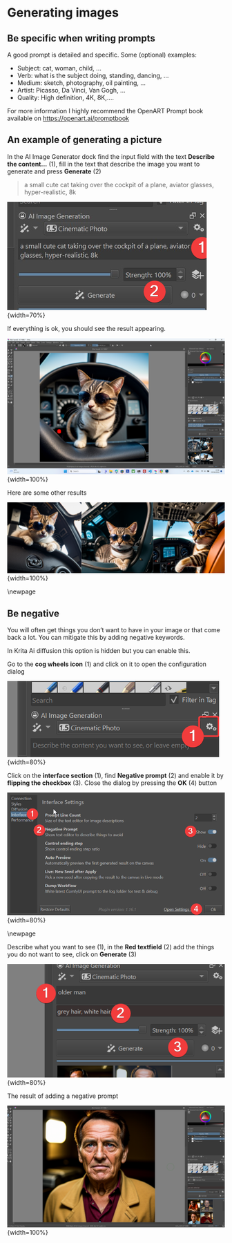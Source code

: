 # Generating images

## Be specific when writing prompts

A good prompt is detailed and specific. Some (optional) examples:

* Subject: cat, woman, child, ...
* Verb: what is the subject doing, standing, dancing, ...
* Medium: sketch, photography, oil painting, ...
* Artist: Picasso, Da Vinci, Van Gogh, ...
* Quality: High definition, 4K, 8K,....

For more information I highly recommend the OpenART Prompt book available on https://openart.ai/promptbook

## An example of generating a picture

In the AI Image Generator dock find the input field with the text **Describe the content...** (1), fill in the text that describe the image you want to generate and press **Generate** (2)

> a small cute cat taking over the cockpit of a plane, aviator glasses, hyper-realistic, 8k

![Filling in the prompt](images/chapter_3/cat/step1.png){width=70%}

If everything is ok, you should see the result appearing.

![The result of the generation](images/chapter_3/cat/step2.png){width=100%}

Here are some other results

![Some other results](images/chapter_3/cat/step3.png){width=100%}

\newpage

## Be negative

You will often get things you don’t want to have in your image or that come back a lot. You can mitigate this by adding negative
keywords. 

In Krita Ai diffusion this option is hidden but you can enable this. 

Go to the **cog wheels icon** (1) and click on it to open the configuration dialog

![Open configuration](images/chapter_3/be_negative/step1.png){width=80%}

Click on the **interface section** (1), find **Negative prompt** (2) and enable it by **flipping the checkbox** (3). Close the dialog by pressing the **OK** (4) button

![Enable negative prompt](images/chapter_3/be_negative/step2.png){width=80%}

\newpage

Describe what you want to see (1), in the **Red textfield** (2) add the things you do not want to see, click on **Generate** (3)

![Describe a negative prompt](images/chapter_3/be_negative/step3.png){width=80%}

The result of adding a negative prompt

![Result image generation](images/chapter_3/be_negative/step4.png){width=100%}